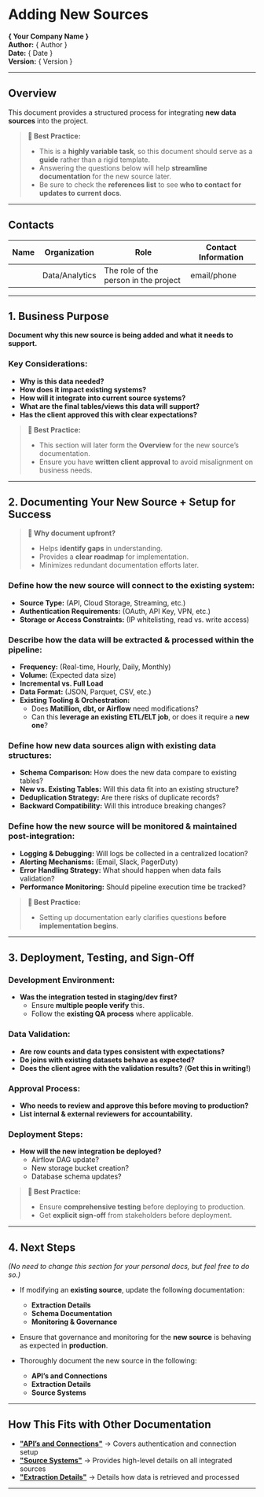 # Adding New Sources  
**{ Your Company Name }**  
**Author:** { Author }  
**Date:** { Date }  
**Version:** { Version }  

---

## Overview  
This document provides a structured process for integrating **new data sources** into the project.  

> **📌 Best Practice:**  
> - This is a **highly variable task**, so this document should serve as a **guide** rather than a rigid template.  
> - Answering the questions below will help **streamline documentation** for the new source later.  
> - Be sure to check the **references list** to see **who to contact for updates to current docs**.  

---

## Contacts  

| Name  | Organization   | Role                                  | Contact Information |
|-------|--------------|---------------------------------------|---------------------|
|       | Data/Analytics | The role of the person in the project | email/phone |

---

## 1. Business Purpose  
**Document why this new source is being added and what it needs to support.**  

### **Key Considerations:**  
- **Why is this data needed?**  
- **How does it impact existing systems?**  
- **How will it integrate into current source systems?**  
- **What are the final tables/views this data will support?**  
- **Has the client approved this with clear expectations?**  

> **📌 Best Practice:**  
> - This section will later form the **Overview** for the new source’s documentation.  
> - Ensure you have **written client approval** to avoid misalignment on business needs.  

---

## 2. Documenting Your New Source + Setup for Success  
> **📌 Why document upfront?**  
> - Helps **identify gaps** in understanding.  
> - Provides a **clear roadmap** for implementation.  
> - Minimizes redundant documentation efforts later.  

### **Define how the new source will connect to the existing system:**  
- **Source Type:** (API, Cloud Storage, Streaming, etc.)  
- **Authentication Requirements:** (OAuth, API Key, VPN, etc.)  
- **Storage or Access Constraints:** (IP whitelisting, read vs. write access)  

### **Describe how the data will be extracted & processed within the pipeline:**  
- **Frequency:** (Real-time, Hourly, Daily, Monthly)  
- **Volume:** (Expected data size)  
- **Incremental vs. Full Load**  
- **Data Format:** (JSON, Parquet, CSV, etc.)  
- **Existing Tooling & Orchestration:**  
  - Does **Matillion, dbt, or Airflow** need modifications?  
  - Can this **leverage an existing ETL/ELT job**, or does it require a **new one**?  

### **Define how new data sources align with existing data structures:**  
- **Schema Comparison:** How does the new data compare to existing tables?  
- **New vs. Existing Tables:** Will this data fit into an existing structure?  
- **Deduplication Strategy:** Are there risks of duplicate records?  
- **Backward Compatibility:** Will this introduce breaking changes?  

### **Define how the new source will be monitored & maintained post-integration:**  
- **Logging & Debugging:** Will logs be collected in a centralized location?  
- **Alerting Mechanisms:** (Email, Slack, PagerDuty)  
- **Error Handling Strategy:** What should happen when data fails validation?  
- **Performance Monitoring:** Should pipeline execution time be tracked?  

> **📌 Best Practice:**  
> - Setting up documentation early clarifies questions **before implementation begins**.  

---

## 3. Deployment, Testing, and Sign-Off  

### **Development Environment:**  
- **Was the integration tested in staging/dev first?**  
  - Ensure **multiple people verify** this.  
  - Follow the **existing QA process** where applicable.  

### **Data Validation:**  
- **Are row counts and data types consistent with expectations?**  
- **Do joins with existing datasets behave as expected?**  
- **Does the client agree with the validation results?** (**Get this in writing!**)  

### **Approval Process:**  
- **Who needs to review and approve this before moving to production?**  
- **List internal & external reviewers for accountability.**  

### **Deployment Steps:**  
- **How will the new integration be deployed?**  
  - Airflow DAG update?  
  - New storage bucket creation?  
  - Database schema updates?  

> **📌 Best Practice:**  
> - Ensure **comprehensive testing** before deploying to production.  
> - Get **explicit sign-off** from stakeholders before deployment.  

---

## 4. Next Steps  

*(No need to change this section for your personal docs, but feel free to do so.)*  

- If modifying an **existing source**, update the following documentation:  
  - **Extraction Details**  
  - **Schema Documentation**  
  - **Monitoring & Governance**  

- Ensure that governance and monitoring for the **new source** is behaving as expected in **production**.  
- Thoroughly document the new source in the following:  
  - **API’s and Connections**  
  - **Extraction Details**  
  - **Source Systems**  

---

## How This Fits with Other Documentation  
- **["API’s and Connections"](api_connections.md)** → Covers authentication and connection setup  
- **["Source Systems"](source_systems.md)** → Provides high-level details on all integrated sources  
- **["Extraction Details"](extraction_details.md)** → Details how data is retrieved and processed  

---
